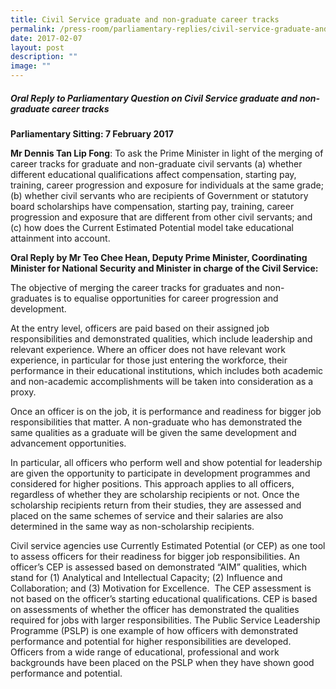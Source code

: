 ```yaml
---
title: Civil Service graduate and non‑graduate career tracks
permalink: /press-room/parliamentary-replies/civil-service-graduate-and-non-graduate-career-tracks/
date: 2017-02-07
layout: post
description: ""
image: ""
---
```

##### Oral Reply to Parliamentary Question on Civil Service graduate and non-graduate career tracks

**Parliamentary Sitting: 7 February 2017**  
  
**Mr Dennis Tan Lip Fong**: To ask the Prime Minister in light of the merging of career tracks for graduate and non-graduate civil servants (a) whether different educational qualifications affect compensation, starting pay, training, career progression and exposure for individuals at the same grade; (b) whether civil servants who are recipients of Government or statutory board scholarships have compensation, starting pay, training, career progression and exposure that are different from other civil servants; and (c) how does the Current Estimated Potential model take educational attainment into account.   
  
**Oral Reply by Mr Teo Chee Hean, Deputy Prime Minister, Coordinating Minister for National Security and Minister in charge of the Civil Service:**
  
The objective of merging the career tracks for graduates and non-graduates is to equalise opportunities for career progression and development.   
  
At the entry level, officers are paid based on their assigned job responsibilities and demonstrated qualities, which include leadership and relevant experience. Where an officer does not have relevant work experience, in particular for those just entering the workforce, their performance in their educational institutions, which includes both academic and non-academic accomplishments will be taken into consideration as a proxy.  
  
Once an officer is on the job, it is performance and readiness for bigger job responsibilities that matter. A non-graduate who has demonstrated the same qualities as a graduate will be given the same development and advancement opportunities.   
  
In particular, all officers who perform well and show potential for leadership are given the opportunity to participate in development programmes and considered for higher positions. This approach applies to all officers, regardless of whether they are scholarship recipients or not. Once the scholarship recipients return from their studies, they are assessed and placed on the same schemes of service and their salaries are also determined in the same way as non-scholarship recipients.  
  
Civil service agencies use Currently Estimated Potential (or CEP) as one tool to assess officers for their readiness for bigger job responsibilities. An officer’s CEP is assessed based on demonstrated “AIM” qualities, which stand for (1) Analytical and Intellectual Capacity; (2) Influence and Collaboration; and (3) Motivation for Excellence.  The CEP assessment is not based on the officer’s starting educational qualifications. CEP is based on assessments of whether the officer has demonstrated the qualities required for jobs with larger responsibilities. The Public Service Leadership Programme (PSLP) is one example of how officers with demonstrated performance and potential for higher responsibilities are developed. Officers from a wide range of educational, professional and work backgrounds have been placed on the PSLP when they have shown good performance and potential.